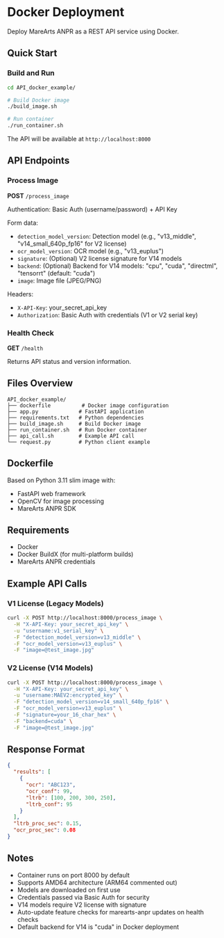 # Docker Deployment

Deploy MareArts ANPR as a REST API service using Docker.

## Quick Start

### Build and Run

```bash
cd API_docker_example/

# Build Docker image
./build_image.sh

# Run container
./run_container.sh
```

The API will be available at `http://localhost:8000`

## API Endpoints

### Process Image
**POST** `/process_image`

Authentication: Basic Auth (username/password) + API Key

Form data:
- `detection_model_version`: Detection model (e.g., "v13_middle", "v14_small_640p_fp16" for V2 license)
- `ocr_model_version`: OCR model (e.g., "v13_euplus")
- `signature`: (Optional) V2 license signature for V14 models
- `backend`: (Optional) Backend for V14 models: "cpu", "cuda", "directml", "tensorrt" (default: "cuda")
- `image`: Image file (JPEG/PNG)

Headers:
- `X-API-Key`: your_secret_api_key
- `Authorization`: Basic Auth with credentials (V1 or V2 serial key)

### Health Check
**GET** `/health`

Returns API status and version information.

## Files Overview

```
API_docker_example/
├── dockerfile          # Docker image configuration
├── app.py             # FastAPI application
├── requirements.txt   # Python dependencies
├── build_image.sh     # Build Docker image
├── run_container.sh   # Run Docker container
├── api_call.sh        # Example API call
└── request.py         # Python client example
```

## Dockerfile

Based on Python 3.11 slim image with:
- FastAPI web framework
- OpenCV for image processing
- MareArts ANPR SDK

## Requirements

- Docker
- Docker BuildX (for multi-platform builds)
- MareArts ANPR credentials

## Example API Calls

### V1 License (Legacy Models)
```bash
curl -X POST http://localhost:8000/process_image \
  -H "X-API-Key: your_secret_api_key" \
  -u "username:v1_serial_key" \
  -F "detection_model_version=v13_middle" \
  -F "ocr_model_version=v13_euplus" \
  -F "image=@test_image.jpg"
```

### V2 License (V14 Models)
```bash
curl -X POST http://localhost:8000/process_image \
  -H "X-API-Key: your_secret_api_key" \
  -u "username:MAEV2:encrypted_key" \
  -F "detection_model_version=v14_small_640p_fp16" \
  -F "ocr_model_version=v13_euplus" \
  -F "signature=your_16_char_hex" \
  -F "backend=cuda" \
  -F "image=@test_image.jpg"
```

## Response Format

```json
{
  "results": [
    {
      "ocr": "ABC123",
      "ocr_conf": 99,
      "ltrb": [100, 200, 300, 250],
      "ltrb_conf": 95
    }
  ],
  "ltrb_proc_sec": 0.15,
  "ocr_proc_sec": 0.08
}
```

## Notes

- Container runs on port 8000 by default
- Supports AMD64 architecture (ARM64 commented out)
- Models are downloaded on first use
- Credentials passed via Basic Auth for security
- V14 models require V2 license with signature
- Auto-update feature checks for marearts-anpr updates on health checks
- Default backend for V14 is "cuda" in Docker deployment
